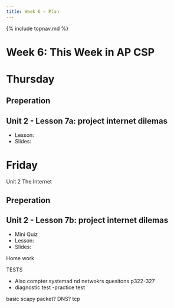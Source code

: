 ```yaml
---
title: Week 6 — Plan
---
```

{% include topnav.md %}

# Week 6: This Week in AP CSP

# Thursday 
## Preperation

## Unit 2 - Lesson 7a: project internet dilemas
- Lesson: 
- Slides: 

 

# Friday
Unit 2 The Internet

## Preperation

## Unit 2 - Lesson 7b: project internet dilemas
- Mini Quiz
- Lesson: 
- Slides: 



Home work

TESTS
- Also compter systemad nd netwokrs quesitons p322-327
- diagnostic test
-practice test




basic scapy packet? DNS?
tcp 